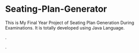 # Seating-Plan-Generator

This is My Final Year Project of Seating Plan Generation During Examinations. It is totally developed using Java Language.












.






























































































































































































































































.






































